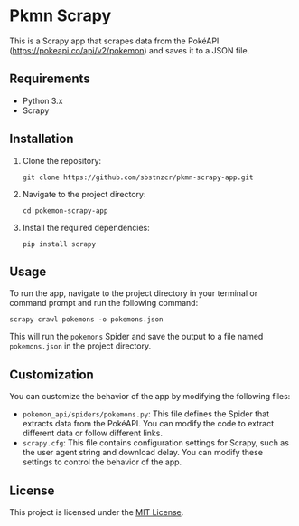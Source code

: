 # Pkmn Scrapy

This is a Scrapy app that scrapes data from the PokéAPI (https://pokeapi.co/api/v2/pokemon) and saves it to a JSON file.

## Requirements

- Python 3.x
- Scrapy

## Installation

1. Clone the repository:
   ```
   git clone https://github.com/sbstnzcr/pkmn-scrapy-app.git
   ```
2. Navigate to the project directory:
   ```
   cd pokemon-scrapy-app
   ```
3. Install the required dependencies:
   ```
   pip install scrapy
   ```

## Usage

To run the app, navigate to the project directory in your terminal or command prompt and run the following command:
```
scrapy crawl pokemons -o pokemons.json
```

This will run the `pokemons` Spider and save the output to a file named `pokemons.json` in the project directory.

## Customization

You can customize the behavior of the app by modifying the following files:

- `pokemon_api/spiders/pokemons.py`: This file defines the Spider that extracts data from the PokéAPI. You can modify the code to extract different data or follow different links.
- `scrapy.cfg`: This file contains configuration settings for Scrapy, such as the user agent string and download delay. You can modify these settings to control the behavior of the app.

## License

This project is licensed under the [MIT License](https://opensource.org/licenses/MIT).